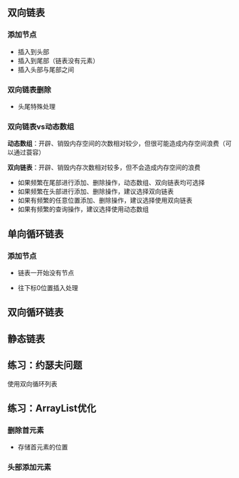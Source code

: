## 双向链表

### 添加节点

- 插入到头部
- 插入到尾部（链表没有元素）
- 插入头部与尾部之间

### 双向链表删除

- 头尾特殊处理

### 双向链表vs动态数组

**动态数组**：开辟、销毁内存空间的次数相对较少，但很可能造成内存空间浪费（可以通过蓑容）

**双向链表**：开辟、销毁内存次数相对较多，但不会造成内存空间的浪费

- 如果频繁在尾部进行添加、删除操作，动态数组、双向链表均可选择
- 如果频繁在头部进行添加、删除操作，建议选择双向链表
- 如果有频繁的任意位置添加、删除操作，建议选择使用双向链表
- 如果有频繁的查询操作，建议选择使用动态数组

## 单向循环链表

### 添加节点

- 链表一开始没有节点

- 往下标0位置插入处理

## 双向循环链表

## 静态链表

## 练习：约瑟夫问题

使用双向循环列表

## 练习：ArrayList优化

### 删除首元素

- 存储首元素的位置

### 头部添加元素